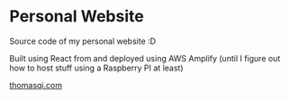 # Personal Website

Source code of my personal website :D

Built using React from and deployed using AWS Amplify (until I figure out how to host stuff using a Raspberry PI at least)


<a href="https://www.thomasqi.com/" target="_blank">thomasqi.com</a>
